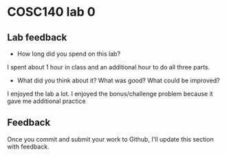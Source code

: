 # COSC140 lab 0

## Lab feedback

 * How long did you spend on this lab?

  I spent about 1 hour in class and an additional hour to do all three parts.

 * What did you think about it?  What was good?  What could be improved?

  I enjoyed the lab a lot. I enjoyed the bonus/challenge problem because it gave me additional practice

## Feedback

Once you commit and submit your work to Github, I'll update this section with feedback.


